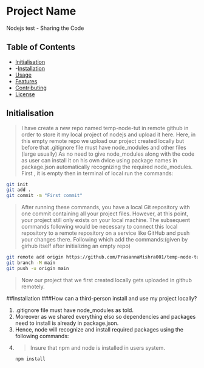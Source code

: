 # Project Name

Nodejs test - Sharing the Code

## Table of Contents

- [Initialisation](#initialisation)
- -[Installation](#installation)
- [Usage](#usage)
- [Features](#features)
- [Contributing](#contributing)
- [License](#license)

## Initialisation

> I have create a new repo named temp-node-tut in remote github in order to store it my local project of nodejs and upload it here.
> Here, in this empty remote repo we upload our project created locally but before that  .gitignore file must have node_modules and other files (large usually)
> As no need to give node_modules along with the code as user can install it on his own dvice using package names in package.json automatically recognizing the required node_modules.
> First , it is empty then in terminal of local run the commands:
```bash
git init
git add .
git commit -m "First commit"
```
> After running these commands, you have a local Git repository with one commit containing all your project files.
However, at this point, your project still only exists on your local machine. The subsequent commands following
would be necessary to connect this local repository to a remote repository on a service like GitHub and push your changes there.
> Following which add the commands:(given by girhub itself after initializing an empty repo)
```bash
git remote add origin https://github.com/PrasannaMishra001/temp-node-tut.git
git branch -M main
git push -u origin main
```
> Now our project that we first created locally gets uploaded in github remotely.

##Installation 
###How can a third-person install and use my project locally? 
1. .gitignore file must have node_modules as told.
2. Moreover as we shared everything elso so dependencies and packages need to install is already in package.json.
3. Hence, node will recognize and install required packages using the following commands:
4. > Insure that npm and node is installed in users system.
   ```bash
   npm install
   ```
